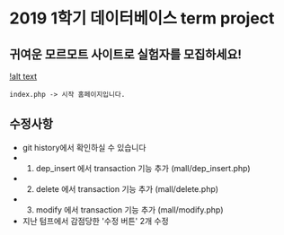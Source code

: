 2019 1학기 데이터베이스 term project
===============================

## 귀여운 모르모트 사이트로 실험자를 모집하세요!

[!alt text]('/mall/images/pic1.png')
```
index.php -> 시작 홈페이지입니다.
```

## 수정사항

* git history에서 확인하실 수 있습니다
* 1. dep_insert 에서 transaction 기능 추가 (mall/dep_insert.php)
* 2. delete 에서 transaction 기능 추가 (mall/delete.php)
* 3. modify 에서 transaction 기능 추가 (mall/modify.php)
* 지난 텀프에서 감점당한 '수정 버튼' 2개 수정
